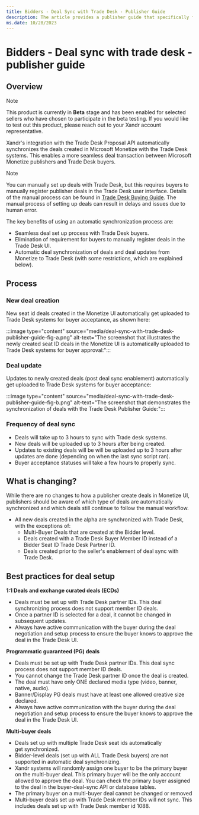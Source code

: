```yaml
---
title: Bidders - Deal Sync with Trade Desk - Publisher Guide
description: The article provides a publisher guide that specifically focuses on synchronizing deals with Trade Desk.
ms.date: 10/28/2023
---
```


# Bidders - Deal sync with trade desk - publisher guide

## Overview

> [!NOTE]
> This product is currently in **Beta** stage and has been enabled for selected sellers who have chosen to participate in the beta testing. If you would like to test out this product, please reach out to your Xandr account representative.

Xandr's integration with the Trade Desk Proposal API automatically synchronizes the deals created in Microsoft Monetize with the Trade Desk systems. This enables a more seamless deal transaction between Microsoft Monetize publishers and Trade Desk buyers.

> [!NOTE]
> You can manually set up deals with Trade Desk, but this requires buyers to manually register publisher deals in the Trade Desk user interface. Details of the manual process can be found in [Trade Desk Buying Guide](trade-desk-buying-guide.md). The manual process of setting up deals can result in delays and issues due to human error.

The key benefits of using an automatic synchronization process are:

- Seamless deal set up process with Trade Desk buyers.
- Elimination of requirement for buyers to manually register deals in the Trade Desk UI.
- Automatic deal synchronization of deals and deal updates from Monetize to Trade Desk (with some restrictions, which are explained below).

## Process

### New deal creation

New seat id deals created in the Monetize UI automatically get uploaded to Trade Desk systems for buyer acceptance, as shown here:

:::image type="content" source="media/deal-sync-with-trade-desk-publisher-guide-fig-a.png" alt-text="The screenshot that illustrates the newly created seat ID deals in the Monetize UI is automatically uploaded to Trade Desk systems for buyer approval:":::

### Deal update

Updates to newly created deals (post deal sync enablement) automatically get uploaded to Trade Desk systems for buyer acceptance:

:::image type="content" source="media/deal-sync-with-trade-desk-publisher-guide-fig-b.png" alt-text="The screenshot that demonstrates the synchronization of deals with the Trade Desk Publisher Guide:":::

### Frequency of deal sync

- Deals will take up to 3 hours to sync with Trade desk systems.
- New deals will be uploaded up to 3 hours after being created.
- Updates to existing deals will be will be uploaded up to 3 hours after updates are done (depending on when the last sync script ran).
- Buyer acceptance statuses will take a few hours to properly sync.

## What is changing?

While there are no changes to how a publisher create deals in Monetize UI, publishers should be aware of which type of deals are automatically synchronized and which deals still continue to follow the manual workflow.

- All new deals created in the alpha are synchronized with Trade Desk, with the exceptions of:
  - Multi-Buyer Deals that are created at the Bidder level.
  - Deals created with a Trade Desk Buyer Member ID instead of a Bidder Seat ID Trade Desk Partner ID.
  - Deals created prior to the seller's enablement of deal sync with Trade Desk.

## Best practices for deal setup

**1:1 Deals and exchange curated deals (ECDs)**

- Deals must be set up with Trade Desk partner IDs. This deal synchronizing process does not support member ID deals.
- Once a partner ID is selected for a deal, it cannot be changed in subsequent updates.
- Always have active communication with the buyer during the deal negotiation and setup process to ensure the buyer knows to approve the
  deal in the Trade Desk UI.

**Programmatic guaranteed (PG) deals**

- Deals must be set up with Trade Desk partner IDs. This deal sync process does not support member ID deals.
- You cannot change the Trade Desk partner ID once the deal is created.
- The deal must have only ONE declared media type (video, banner, native, audio).
- Banner/Display PG deals must have at least one allowed creative size declared.
- Always have active communication with the buyer during the deal negotiation and setup process to ensure the buyer knows to approve the
  deal in the Trade Desk UI.

**Multi-buyer deals**

- Deals set up with multiple Trade Desk seat ids automatically get synchronized.
- Bidder-level deals (set up with ALL Trade Desk buyers) are not supported in automatic deal synchronizing.
- Xandr systems will randomly assign one buyer to be the primary buyer on the multi-buyer deal. This primary buyer
  will be the only account allowed to approve the deal. You can check the primary buyer assigned to the deal in the buyer-deal-sync API or
  database tables.
- The primary buyer on a multi-buyer deal cannot be changed or removed
- Multi-buyer deals set up with Trade Desk member IDs will not sync. This includes deals set up with Trade Desk member id 1088.
